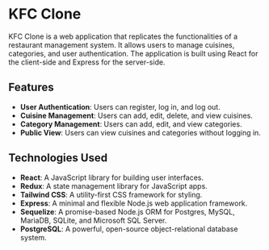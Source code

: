 # KFC Clone

KFC Clone is a web application that replicates the functionalities of a restaurant management system. It allows users to manage cuisines, categories, and user authentication. The application is built using React for the client-side and Express for the server-side.

## Features

- **User Authentication**: Users can register, log in, and log out.
- **Cuisine Management**: Users can add, edit, delete, and view cuisines.
- **Category Management**: Users can add, edit, and view categories.
- **Public View**: Users can view cuisines and categories without logging in.

## Technologies Used

- **React**: A JavaScript library for building user interfaces.
- **Redux**: A state management library for JavaScript apps.
- **Tailwind CSS**: A utility-first CSS framework for styling.
- **Express**: A minimal and flexible Node.js web application framework.
- **Sequelize**: A promise-based Node.js ORM for Postgres, MySQL, MariaDB, SQLite, and Microsoft SQL Server.
- **PostgreSQL**: A powerful, open-source object-relational database system.
